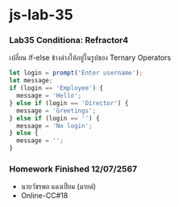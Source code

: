 # js-lab-35
### Lab35 Conditiona: Refractor4
เปลี่ยน if-else ข้างล่างให้อยู่ในรูปของ Ternary Operators

```JavaScript
let login = prompt('Enter username');
let message;
if (login == 'Employee') {
  message = 'Hello';
} else if (login == 'Director') {
  message = 'Greetings';
} else if (login == '') {
  message = 'No login';
} else {
  message = '';
}
```

### Homework Finished 12/07/2567
- นายวัชรพล แดงเปี่ยม (มายด์)
- Online-CC#18